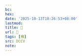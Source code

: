```yaml
---
bc:
hex:
date: '2025-10-13T10:26:53+08:00'
lastmod:
title: 􂳻
url: 􂳻
tags: [擏]
src: DCCV
note:
---
```

